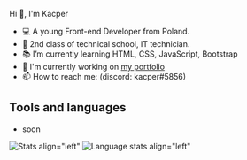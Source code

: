 Hi 👋, I'm Kacper

- 💻 A young Front-end Developer from Poland.
- 🏫 2nd class of technical school, IT technician.
- 📚 I’m currently learning HTML, CSS, JavaScript, Bootstrap
- 🔭 I'm currently working on <a href="https://github.com/kacper299/kacperdev">my portfolio</a>
- 📫 How to reach me: (discord: kacper#5856)

## Tools and languages
- soon

![Stats align="left"](https://github-readme-stats.vercel.app/api?username=kacper299&show_icons=true&include_all_commits=true&count_private=true&hide_title=true)
![Language stats align="left"](https://github-readme-stats.vercel.app/api/top-langs/?username=kacper299&layout=compact)
